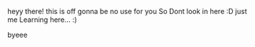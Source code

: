 heyy there! this is off gonna be no use for you So Dont look in here :D just me Learning here... :)

byeee
